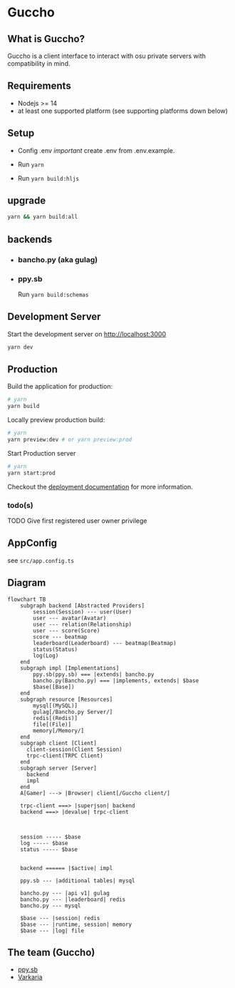 # Guccho

## What is Guccho?

Guccho is a client interface to interact with osu private servers with compatibility in mind.

## Requirements

- Nodejs >= 14
- at least one supported platform (see supporting platforms down below)

## Setup

- Config .env *important*
create .env from .env.example.

- Run `yarn`
- Run `yarn build:hljs`

## upgrade

```sh
yarn && yarn build:all
```

## backends

- ### bancho.py (aka gulag)

- ### ppy.sb

  Run `yarn build:schemas`

## Development Server

Start the development server on <http://localhost:3000>

```bash
yarn dev
```

## Production

Build the application for production:

```bash
# yarn
yarn build
```

Locally preview production build:

```bash
# yarn
yarn preview:dev # or yarn preview:prod
```

Start Production server

```bash
# yarn
yarn start:prod
```

Checkout the [deployment documentation](https://v3.nuxtjs.org/guide/deploy/presets) for more information.

### todo(s)

TODO Give first registered user owner privilege

## AppConfig

see `src/app.config.ts`

## Diagram

```mermaid
flowchart TB
    subgraph backend [Abstracted Providers]
        session(Session) --- user(User)
        user --- avatar(Avatar)
        user --- relation(Relationship)
        user --- score(Score)
        score --- beatmap
        leaderboard(Leaderboard) --- beatmap(Beatmap)
        status(Status)
        log(Log)
    end
    subgraph impl [Implementations]
        ppy.sb(ppy.sb) === |extends| bancho.py
        bancho.py(Bancho.py) === |implements, extends| $base
        $base([Base])
    end
    subgraph resource [Resources]
        mysql[(MySQL)]
        gulag[/Bancho.py Server/]
        redis[(Redis)]
        file[(File)]
        memory[/Memory/]
    end
    subgraph client [Client]
      client-session(Client Session)
      trpc-client(TRPC Client)
    end
    subgraph server [Server]
      backend
      impl
    end
    A[Gamer] ---> |Browser| client[/Guccho client/]
    
    trpc-client ===> |superjson| backend
    backend ===> |devalue| trpc-client

    

    session ----- $base
    log ----- $base
    status ----- $base


    backend ====== |$active| impl

    ppy.sb --- |additional tables| mysql
    
    bancho.py --- |api v1| gulag
    bancho.py --- |leaderboard| redis
    bancho.py --- mysql

    $base --- |session| redis
    $base --- |runtime, session| memory
    $base --- |log| file

```

## The team (Guccho)

- [ppy.sb](https://github.com/ppy-sb)
- [Varkaria](https://github.com/Varkaria)
